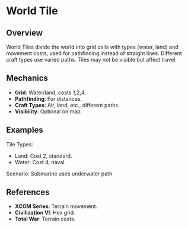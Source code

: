 # World Tile

## Overview
World Tiles divide the world into grid cells with types (water, land) and movement costs, used for pathfinding instead of straight lines. Different craft types use varied paths. Tiles may not be visible but affect travel.

## Mechanics
- **Grid**: Water/land, costs 1,2,4.
- **Pathfinding**: For distances.
- **Craft Types**: Air, land, etc., different paths.
- **Visibility**: Optional on map.

## Examples

Tile Types:
- Land: Cost 2, standard.
- Water: Cost 4, naval.

Scenario: Submarine uses underwater path.

## References
- **XCOM Series**: Terrain movement.
- **Civilization VI**: Hex grid.
- **Total War**: Terrain costs.